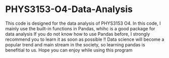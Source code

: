 # PHYS3153-O4-Data-Analysis
This code is designed for the data analysis of PHYS3153 O4. 
In this code, I mainly use the built-in functions in Pandas, whihc is a good package for data analysis 
If you do not know how to use Pandas before, I strongly recommend you to learn it as soon as possible !!
Data science will become a popular trend and main stream in the society, so learning pandas is benefitial to us.
Hope you can enjoy while using this program
